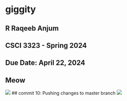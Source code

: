 # giggity


## R Raqeeb Anjum
## CSCI 3323 - Spring 2024
## Due Date: April 22, 2024

## Meow
<img src="https://i.ibb.co/gW40gPp/IMG-3439.jpg">
## commit 10: Pushing changes to master branch

<img src="https://i.ibb.co/0sxmsZG/IMG-4166.jpg">